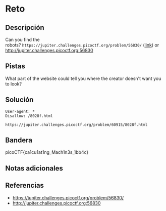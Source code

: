 # Reto

## Descripción
Can you find the robots? `https://jupiter.challenges.picoctf.org/problem/56830/` ([link](https://jupiter.challenges.picoctf.org/problem/56830/)) or http://jupiter.challenges.picoctf.org:56830

## Pistas
What part of the website could tell you where the creator doesn't want you to look?

## Solución

```
User-agent: *
Disallow: /8028f.html

https://jupiter.challenges.picoctf.org/problem/60915/8028f.html
```

## Bandera

picoCTF{ca1cu1at1ng_Mach1n3s_1bb4c}

## Notas adicionales



## Referencias
- https://jupiter.challenges.picoctf.org/problem/56830/
- http://jupiter.challenges.picoctf.org:56830